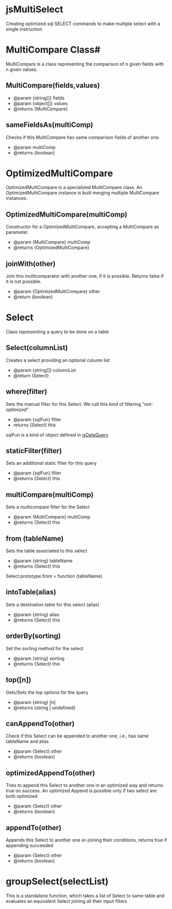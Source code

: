 # jsMultiSelect
Creating optimized sql  SELECT commands to make multiple select with a single instruction



# MultiCompare Class#
MultiCompare is a class representing the comparison of n given fields with n given values.

## MultiCompare(fields,values) ##

 * @param {string[]} fields
 * @param {object[]} values
 * @returns {MultiCompare}

## sameFieldsAs(multiComp) ##

Checks if this MultiCompare has same comparison fields of another one.
  
 * @param multiComp
 * @returns {boolean}


# OptimizedMultiCompare #

OptimizedMultiCompare is a specialized MultiCompare class. An OptimizedMultiCompare instance is built merging multiple MultiCompare instances.

## OptimizedMultiCompare(multiComp) ##

Constructor for a OptimizedMultiCompare, accepting a MultiCompare as parameter.

* @param {MultiCompare} multiComp
* @returns {OptimizedMultiCompare}


## joinWith(other) ##

Join this multicomparator with another one, if it is possible. Returns false if it is not possible.

 * @param {OptimizedMultiCompare} other
 * @return {boolean}



# Select #
Class representing a query to be done on a table

## Select(columnList) ##

Creates a select providing an optional column list

 * @param {string[]} columnList
 * @return {Select}


## where(filter) ##

Sets the manual filter for this Select. We call this kind of filtering  "not-optimized"

 * @param {sqlFun} filter
 * returns {Select} this

sqlFun is a kind of object defined in  [jsDataQuery](https://github.com/gaelazzo/jsDataQuery "jsDataQuery")


## staticFilter(filter) ##

Sets an additional static filter for this query

* @param {sqlFun} filter
* @returns {Select} this

## multiCompare(multiComp) ##

Sets a multicompare filter for the Select
 
* @param {MultiCompare} multiComp
* @returns {Select} this

## from (tableName) ##
Sets the table associated to this select

 * @param {string} tableName
 * @returns {Select} this
 
Select.prototype.from = function (tableName)


##  intoTable(alias) ##
Sets a destination table for this select (alias)
 
 * @param {string} alias
 * @returns {Select} this
 
## orderBy(sorting) ##
Set the sorting method for the select
  
 * @param {string} sorting
 * @returns {Select} this
 
## top([n]) ##
Gets/Sets the top options for the query
 
 * @param {string} [n]
 * @returns {string | undefined}

## canAppendTo(other) ##
Check if this Select can be appended to another one, i.e., has same tableName and alias
 
 * @param {Select} other
 * @returns {boolean}

## optimizedAppendTo(other) ##
Tries to append this Select to another one in an optimized way and returns true on success.  An optimized Append is possible only if two select are both optimized
 
 * @param {Select} other
 * @returns {boolean}

## appendTo(other) ##
Appends this Select to another one or-joining their conditions, returns true if appending succeeded
 
 * @param {Select} other
 * @returns {boolean}



# groupSelect(selectList) #
This is a standalone function, which takes a list of Select to same table and evaluates an equivalent Select joining all their input filters
